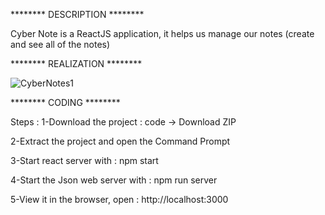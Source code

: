 ******** DESCRIPTION ********

Cyber Note is a ReactJS application, it helps us manage our notes (create and see all of the notes)

******** REALIZATION ******** 

![CyberNotes1](https://user-images.githubusercontent.com/59033267/153682374-057c2070-77d2-446d-b488-7067a406053e.PNG)

******** CODING ******** 

Steps :
1-Download the project : code -> Download ZIP

2-Extract the project and open the Command Prompt

3-Start react server with : npm start

4-Start the Json web server with : npm run server

5-View it in the browser, open : http://localhost:3000

